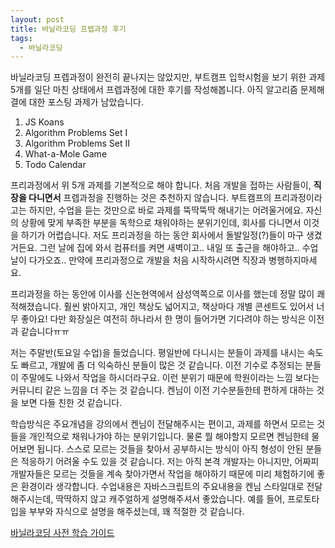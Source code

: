 ```yaml
---
layout: post
title: 바닐라코딩 프렙과정 후기
tags:
  - 바닐라코딩
---
```


바닐라코딩 프렙과정이 완전히 끝나지는 않았지만, 부트캠프 입학시험을 보기 위한 과제 5개를 일단 마친 상태에서 
프렙과정에 대한 후기를 작성해봅니다. 아직 알고리즘 문제해결에 대한 포스팅 과제가 남았습니다.

1. JS Koans
2. Algorithm Problems Set I
3. Algorithm Problems Set II
4. What-a-Mole Game
5. Todo Calendar

프리과정에서 위 5개 과제를 기본적으로 해야 합니다. 처음 개발을 접하는 사람들이, **직장을 다니면서** 프렙과정을 진행하는 것은 추천하지 않습니다. 부트캠프의 프리과정이라고는 하지만, 수업을 듣는 것만으로 바로 과제를 뚝딱뚝딱 해내기는 어려울거에요. 자신의 상황에 맞게 부족한 부분을 독학으로 채워야하는 분위기인데, 회사를 다니면서 이것을 하기가 어렵습니다. 저도 프리과정을 하는 동안 회사에서 돌발일정(?)들이 마구 생겼거든요. 그런 날에 집에 와서 컴퓨터를 켜면 새벽이고.. 내일 또 출근을 해야하고.. 수업날이 다가오죠.. 만약에 프리과정으로 개발을 처음 시작하시려면 직장과 병행하지마세요. 

프리과정을 하는 동안에 이사를 신논현역에서 삼성역쪽으로 이사를 했는데 정말 많이 쾌적해졌습니다. 훨씬 밝아지고, 개인 책상도 넓어지고, 책상마다 개별 콘센트도 있어서 너무 좋아요! 다만 화장실은 여전히 하나라서 한 명이 들어가면 기다려야 하는 방식은 이전과 같습니다ㅠㅠ

저는 주말반(토요일 수업)을 들었습니다. 평일반에 다니시는 분들이 과제를 내시는 속도도 빠르고, 개발에 좀 더 익숙하신 분들이 많은 것 같습니다. 이전 기수로 추정되는 분들이 주말에도 나와서 작업을 하시더라구요. 이런 분위기 때문에 학원이라는 느낌 보다는 커뮤니티 같은 느낌을 더 주는 것 같습니다. 켄님이 이전 기수분들한테 편하게 대하는 것을 보면 다들 친한 것 같습니다. 

학습방식은 주요개념을 강의에서 켄님이 전달해주시는 편이고, 과제를 하면서 모르는 것들을 개인적으로 채워나가야 하는 분위기입니다. 물론 뭘 해야할지 모르면 켄님한테 물어보면 됩니다. 스스로 모르는 것들을 찾아서 공부하시는 방식이 아직 형성이 안된 분들은 적응하기 어려울 수도 있을 것 같습니다. 저는 아직 본격 개발자는 아니지만, 어짜피 개발자들은 모르는 것들을 계속 찾아가면서 작업을 해야하기 때문에 미리 체험하기에 좋은 환경이라 생각합니다. 수업내용은 자바스크립트의 주요내용을 켄님 스타일대로 전달해주시는데, 딱딱하지 않고 캐주얼하게 설명해주셔서 좋았습니다. 예를 들어, 프로토타입을 부부와 자식으로 설명을 해주셨는데, 꽤 적절한 것 같습니다.

[바닐라코딩 사전 학습 가이드](https://github.com/vanilla-coding/prep-guide)



